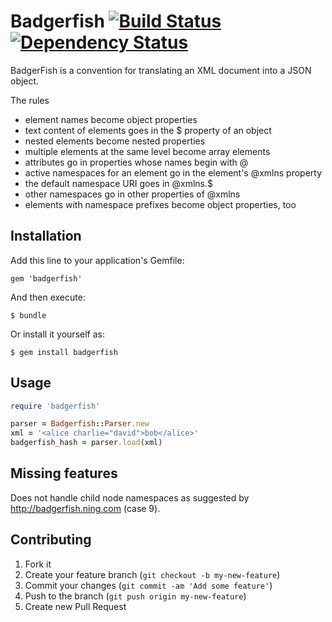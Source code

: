 # Badgerfish [![Build Status](https://travis-ci.org/msievers/badgerfish.png)](https://travis-ci.org/msievers/badgerfish) [![Dependency Status](https://gemnasium.com/msievers/badgerfish.png)](https://gemnasium.com/msievers/badgerfish)

BadgerFish is a convention for translating an XML document into a JSON object.

The rules

* element names become object properties
* text content of elements goes in the $ property of an object
* nested elements become nested properties
* multiple elements at the same level become array elements
* attributes go in properties whose names begin with @
* active namespaces for an element go in the element's @xmlns property
* the default namespace URI goes in @xmlns.$
* other namespaces go in other properties of @xmlns
* elements with namespace prefixes become object properties, too

## Installation

Add this line to your application's Gemfile:

    gem 'badgerfish'

And then execute:

    $ bundle

Or install it yourself as:

    $ gem install badgerfish

## Usage

```ruby
require 'badgerfish'

parser = Badgerfish::Parser.new
xml = '<alice charlie="david">bob</alice>'
badgerfish_hash = parser.load(xml)
```

## Missing features

Does not handle child node namespaces as suggested by http://badgerfish.ning.com (case 9).

## Contributing

1. Fork it
2. Create your feature branch (`git checkout -b my-new-feature`)
3. Commit your changes (`git commit -am 'Add some feature'`)
4. Push to the branch (`git push origin my-new-feature`)
5. Create new Pull Request
